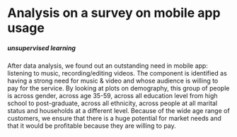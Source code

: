 # Analysis on a survey on mobile app usage 
##### unsupervised learning

After data analysis, we found out an outstanding need in mobile app: listening to music,
recording/editing videos. The component is identified as having a strong need for music
&amp; video and whose audience is willing to pay for the service. By looking at plots on
demography, this group of people is across gender, across age 35-59, across all education
level from high school to post-graduate, across all ethnicity, across people at all marital
status and households at a different level. Because of the wide age range of customers,
we ensure that there is a huge potential for market needs and that it would be profitable
because they are willing to pay.
